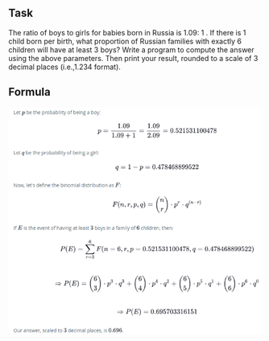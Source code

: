 ## Task
The ratio of boys to girls for babies born in Russia is 1.09: 1 .
If there is 1 child born per birth, what proportion of Russian families with exactly 6 children will have at least 3 boys?
Write a program to compute the answer using the above parameters. Then print your result, rounded to a scale of 3 decimal places (i.e.,1.234 format).


## Formula

![alt text](https://github.com/viniciuszambotti/statistics/blob/master/Binomial_Distribution/formula.png)
